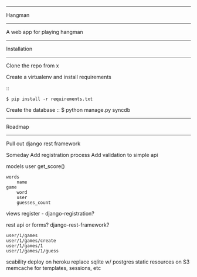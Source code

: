 ***********
Hangman
***********

A web app for playing hangman


************
Installation
************

Clone the repo from x

Create a virtualenv and install requirements

::

    $ pip install -r requirements.txt

Create the database
::
    $ python manage.py syncdb


************
Roadmap
************
Pull out django rest framework

Someday
    Add registration process
    Add validation to simple api



models
    user
        get_score()

    words
        name
    game
        word
        user
        guesses_count

views
    register - django-registration?


rest api or forms?
    django-rest-framework?

    user/1/games
    user/1/games/create
    user/1/games/1
    user/1/games/1/guess


scability
    deploy on heroku
    replace sqlite w/ postgres
    static resources on S3
    memcache for templates, sessions, etc






